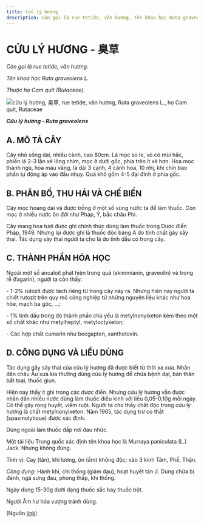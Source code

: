 ```yaml
---
title: Cửu lý hương
description: Còn gọi là rue tetide, văn hương. Tên khoa học Ruta graveolens L. Thuộc họ Cam quít (Rutaceae).
---
```

# CỬU LÝ HƯƠNG - 臭草

*Còn gọi là rue tetide, văn hương.*

*Tên khoa học Ruta graveolens L.*

*Thuộc họ Cam quít (Rutaceae).*

![cửu lý hương, 臭草, rue tetide, văn hương, Ruta graveolens L., họ Cam quít, Rutaceae](/imgs/do-tat-loi/ctvvtvn/cuu-ly-huong.jpg)

***Cửu lý hương - Ruta graveolens***

## A. MÔ TẢ CÂY

Cây nhỏ sống dai, nhiều cành, cao 80cm. Lá mọc so le, vò có mùi hắc, phiến lá 2-3 lần xẻ lông chim, mọc ở dưới gốc, phía trên ít xẻ hơn. Hoa mọc thành ngù, hoa màu vàng, lá dài 3 cạnh, 4 cánh hoa, 10 nhị, khi chín bao phấn tự động áp vào đầu nhụy. Quả khô gồm 4-5 đại đính ở phía gốc.

## B. PHÂN BỐ, THU HÁI VÀ CHẾ BIẾN

Cây mọc hoang dại và được trồng ở một số vùng nước ta để làm thuốc. Còn mọc ở nhiều nước ôn đới như Pháp, Ý, bắc châu Phi.

Cây mang hoa tươi được ghi chính thức dùng làm thuốc trong Dược điển Pháp, 1949. Nhưng lại được ghi là thuốc độc bảng A do tính chất gây sảy thai. Tác dụng sảy thai người ta cho là do tinh dầu có trong cây.

## C. THÀNH PHẦN HÓA HỌC

Ngoài một số ancaloit phát hiện trong quả (skimmianin, graveolin) và trong rễ (fagarin), người ta còn thấy:

\- 1-2% rutozit được tách riêng từ trong cây này ra. Nhưng hiện nay người ta chiết rutozit trên quy mô công nghiệp từ những nguyên liệu khác như hoa hòe, mạch ba góc, ...;

\- 1% tinh dầu trong đó thành phần chủ yếu là metylnonylxeton kèm theo một số chất khác như metylheptyl, metyloctyxeton;

\- Các hợp chất cumarin như becgapten, xanthotoxin.

## D. CÔNG DỤNG VÀ LIỀU DÙNG

Tác dụng gây sảy thai của cửu lý hương đã được biết từ thời xa xưa. Nhân dân châu Âu xưa kia thường dùng cửu lý hương để chữa bệnh dại, bán thân bất toại, thuốc giun.

Hiện nay thấy ít ghi trong các dược điển. Nhưng cửu lý hương vẫn được nhân dân nhiều nước dùng làm thuốc điều kinh với liều 0,05-0,10g mỗi ngày. Có thể gây rong huyết, viêm ruột. Người ta cho thấy chất độc trong cửu lý hương là chất metylnonylxeton. Năm 1965, tác dụng trừ co thắt (spasmolytique) được xác định.

Dùng ngoài làm thuốc đắp nơi đau nhức.

Một tài liệu Trung quốc xác định tên khoa học là Murraya paniculata (L.) Jack. Nhưng không đúng.

Tính vị: Cay (tân), khí lương, ôn (ấm) không độc; vào 3 kinh Tâm, Phế, Thận.

*Công dụng:* Hành khí, chỉ thống (giảm đau), hoạt huyết tán ứ. Dùng chữa bị đánh, ngã sưng đau, phong thấp, khí thống.

Ngày dùng 15-30g dưới dạng thuốc sắc hay thuốc bột.

Người Âm hư hỏa vượng tránh dùng.

(Nguồn <a href="http://www.thuocvuonnha.com/nhung-cay-thuoc-va-vi-thuoc-viet-nam/ket-qua-tra-cuu/cuu-ly-huong" target="_blank">link</a>)
